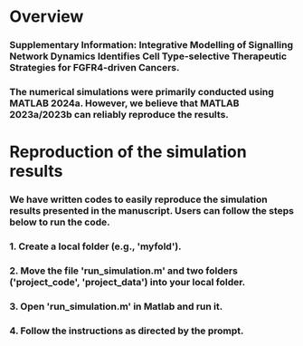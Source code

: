 # Overview 

### Supplementary Information: Integrative Modelling of Signalling Network Dynamics Identifies Cell Type-selective Therapeutic Strategies for FGFR4-driven Cancers. 
### The numerical simulations were primarily conducted using MATLAB 2024a. However, we believe that MATLAB 2023a/2023b can reliably reproduce the results.

# Reproduction of the simulation results
### We have written codes to easily reproduce the simulation results presented in the manuscript. Users can follow the steps below to run the code.
### 1. Create a local folder (e.g., 'myfold').
### 2. Move the file 'run_simulation.m' and two folders ('project_code', 'project_data') into your local folder.
### 3. Open 'run_simulation.m' in Matlab and run it.
### 4. Follow the instructions as directed by the prompt.
